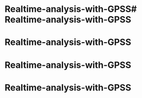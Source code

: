 # Realtime-analysis-with-GPSS# Realtime-analysis-with-GPSS
# Realtime-analysis-with-GPSS
# Realtime-analysis-with-GPSS
# Realtime-analysis-with-GPSS
